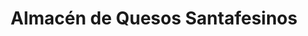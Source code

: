 ---
title: "Almacén de Quesos Santafesinos"
url: /rosario/almacen-de-quesos-santafesinos/
shop: Feinkost
---